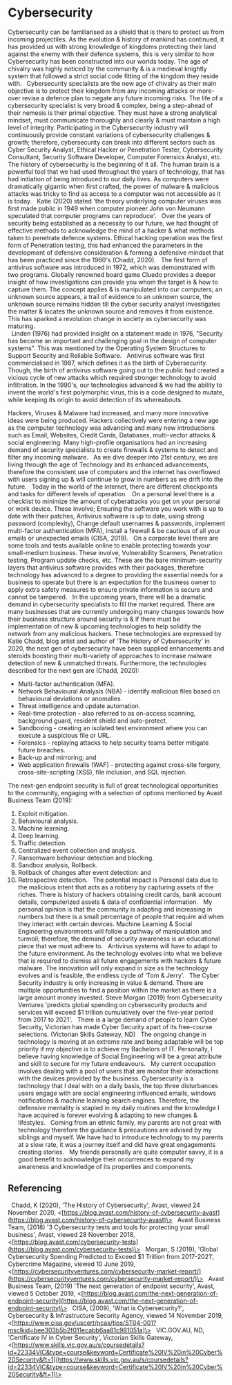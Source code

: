 # Cybersecurity

Cybersecurity can be familiarised as a shield that is there to protect us from incoming projectiles. As the evolution & history of mankind has continued, it has provided us with strong knowledge of kingdoms protecting their land against the enemy with their defence systems, this is very similar to how Cybersecurity has been constructed into our worlds today. The age of chivalry was highly noticed by the community & is a medieval knightly system that followed a strict social code fitting of the kingdom they reside with. 
 
Cybersecurity specialists are the new age of chivalry as their main objective is to protect their kingdom from any incoming attacks or more-over revise a defence plan to negate any future incoming risks. The life of a cybersecurity specialist is very broad & complex, being a step-ahead of their nemesis is their primal objective. They must have a strong analytical mindset, must communicate thoroughly and clearly & must maintain a high level of integrity. Participating in the Cybersecurity industry will continuously provide constant variations of cybersecurity challenges & growth; therefore, cybersecurity can break into different sectors such as Cyber Security Analyst, Ethical Hacker or Penetration Tester, Cybersecurity Consultant, Security Software Developer, Computer Forensics Analyst, etc.
 
The history of cybersecurity is the beginning of it all. The human brain is a powerful tool that we had used throughout the years of technology, that has had initiation of being introduced to our daily lives. As computers were dramatically gigantic when first crafted, the power of malware & malicious attacks was tricky to find as access to a computer was not accessible as it is today. 
 
Katie (2020) stated 'the theory underlying computer viruses was first made public in 1949 when computer pioneer John von Neumann speculated that computer programs can reproduce'.
 
Over the years of security being established as a necessity to our future, we had thought of effective methods to acknowledge the mind of a hacker & what methods taken to penetrate defence systems. Ethical hacking operation was the first form of Penetration testing, this had enhanced the parameters in the development of defensive consideration & forming a defensive mindset that has been practiced since the 1960's (Chadd, 2020).
 
The first form of antivirus software was introduced in 1972, which was demonstrated with two programs. Globally renowned board game Cluedo provides a deeper insight of how investigations can provide you whom the target is & how to capture them. The concept applies & is manipulated into our computers; an unknown source appears, a trail of evidence to an unknown source, the unknown source remains hidden till the cyber security analyst investigates the matter & locates the unknown source and removes it from existence. This has sparked a revolution change in society as cybersecurity was maturing.  
 
Linden (1976) had provided insight on a statement made in 1976, "Security has become an important and challenging goal in the design of computer systems". This was mentioned by the Operating System Structures to Support Security and Reliable Software. 
 
Antivirus software was first commercialised in 1987, which defines it as the birth of Cybersecurity. Though, the birth of antivirus software going out to the public had created a vicious cycle of new attacks which required stronger technology to avoid infiltration. In the 1990's, our technologies advanced & we had the ability to invent the world's first polymorphic virus, this is a code designed to mutate, while keeping its origin to avoid detection of its whereabouts. 

Hackers, Viruses & Malware had increased, and many more innovative ideas were being produced. Hackers collectively were entering a new age as the computer technology was advancing and many new introductions such as Email, Websites, Credit Cards, Databases, multi-vector attacks & social engineering. Many high-profile organisations had an increasing demand of security specialists to create firewalls & systems to detect and filter any incoming malware. 
 
As we dive deeper into 21st century, we are living through the age of Technology and its enhanced advancements, therefore the consistent use of computers and the internet has overflowed with users signing up & will continue to grow in numbers as we drift into the future. 
 
Today in the world of the internet, there are different checkpoints and tasks for different levels of operation. 
 
On a personal level there is a checklist to minimize the amount of cyberattacks you get on your personal or work device. These involve; Ensuring the software you work with is up to date with their patches, Antivirus software is up to date, using strong password (complexity), Change default usernames & passwords, implement multi-factor authentication (MFA), install a firewall & be cautious of all your emails or unexpected emails (CISA, 2019).
 
On a corporate level there are some tools and tests available online to enable protecting towards your small-medium business. These involve, Vulnerability Scanners, Penetration testing, Program update checks, etc. These are the bare minimum-security layers that antivirus software provides with their packages, therefore technology has advanced to a degree to providing the essential needs for a business to operate but there is an expectation for the business owner to apply extra safety measures to ensure private information is secure and cannot be tampered.
 
In the upcoming years, there will be a dramatic demand in cybersecurity specialists to fill the market required. There are many businesses that are currently undergoing many changes towards how their business structure around security is & if there must be implementation of new & upcoming technologies to help solidify the network from any malicious hackers. These technologies are expressed by Katie Chadd, blog artist and author of 'The History of Cybersecurity' in 2020, the next gen of cybersecurity have been supplied enhancements and steroids boosting their multi-variety of approaches to increase malware detection of new & unmatched threats. Furthermore, the technologies described for the next gen are (Chadd, 2020):
- Multi-factor authentication (MFA).
- Network Behavioural Analysis (NBA) - identify malicious files based on behavioural deviations or anomalies.
- Threat intelligence and update automation.
- Real-time protection - also referred to as on-access scanning, background guard, resident shield and auto-protect.
- Sandboxing - creating an isolated test environment where you can execute a suspicious file or URL.
- Forensics - replaying attacks to help security teams better mitigate future breaches.
- Back-up and mirroring; and 
- Web application firewalls (WAF) - protecting against cross-site forgery, cross-site-scripting (XSS), file inclusion, and SQL injection.
 



The next-gen endpoint security is full of great technological opportunities to the community, engaging with a selection of options mentioned by Avast Business Team (2019):
1. Exploit mitigation.
2. Behavioural analysis.
3. Machine learning.
4. Deep learning.
5. Traffic detection.
6. Centralized event collection and analysis.
7. Ransomware behaviour detection and blocking.
8. Sandbox analysis, Rollback.  
9. Rollback of changes after event detection: and 
10. Retrospective detection.
 
The potential impact is Personal data due to the malicious intent that acts as a robbery by capturing assets of the riches. There is history of hackers obtaining credit cards, bank account details, computerized assets & data of confidential information.
 
My personal opinion is that the community is adapting and increasing in numbers but there is a small percentage of people that require aid when they interact with certain devices. Machine Learning & Social Engineering environments will follow a pathway of manipulation and turmoil; therefore, the demand of security awareness is an educational piece that we must adhere to.
 
Antivirus systems will have to adapt to the future environment. As the technology evolves into what we believe that is required to dismiss all future engagements with hackers & future malware. The innovation will only expand in size as the technology evolves and is feasible, the endless cycle of ‘Tom & Jerry’.
 
The Cyber Security industry is only increasing in value & demand. There are multiple opportunities to find a position within the market as there is a large amount money invested. Steve Morgan (2019) from Cybersecurity Ventures 'predicts global spending on cybersecurity products and services will exceed $1 trillion cumulatively over the five-year period from 2017 to 2021'.
 
There is a large demand of people to learn Cyber Security, Victorian has made Cyber Security apart of its free-course selections. (Victorian Skills Gateway, ND) 
 
The ongoing change in technology is moving at an extreme rate and being adaptable will be top priority if my objective is to achieve my Bachelors of IT. Personally, I believe having knowledge of Social Engineering will be a great attribute and skill to secure for my future endeavours.
 
My current occupation involves dealing with a pool of users that are monitor their interactions with the devices provided by the business. Cybersecurity is a technology that I deal with on a daily basis, the top three disturbances users engage with are social engineering influenced emails, windows notifications & machine learning search engines. Therefore, the defensive mentality is stapled in my daily routines and the knowledge I have acquired is forever evolving & adapting to new changes & lifestyles. 
 
Coming from an ethnic family, my parents are not great with technology therefore the guidance & precautions are advised by my siblings and myself. We have had to introduce technology to my parents at a slow rate, it was a journey itself and did have great engagements creating stories. 
 
My friends personally are quite computer savvy, it is a good benefit to acknowledge their occurrences to expand my awareness and knowledge of its properties and components. 
 
## Referencing
 
Chadd, K (2020), 'The History of Cybersecurity', Avast, viewed 24 November 2020, \<[https://blog.avast.com/history-of-cybersecurity-avast](https://blog.avast.com/history-of-cybersecurity-avast)\>
 
Avast Business Team, (2018) '3 Cybersecurity tests and tools for protecting your small business', Avast, viewed 28 November 2018, \<[https://blog.avast.com/cybersecurity-tests](https://blog.avast.com/cybersecurity-tests)\>
 
Morgan, S (2019), 'Global Cybersecurity Spending Predicted to Exceed $1 Trillion from 2017-2021', Cybercrime Magazine, viewed 10 June 2019, \<[https://cybersecurityventures.com/cybersecurity-market-report/](https://cybersecurityventures.com/cybersecurity-market-report/)\>
 
Avast Business Team, (2019) 'The next generation of endpoint security', Avast, viewed 5 October 2019, \<[https://blog.avast.com/the-next-generation-of-endpoint-security](https://blog.avast.com/the-next-generation-of-endpoint-security)\>
 
CISA, (2009), 'What is Cybersecurity?', Cybersecurity & Infrastructure Security Agency, viewed 14 November 2019, \<[https://www.cisa.gov/uscert/ncas/tips/ST04-001?msclkid=bee303b5b2f011ecabb6aa81c981051a]\>
 
VIC.GOV.AU, ND, 'Certificate IV in Cyber Security', Victorian Skills Gateway, \<[https://www.skills.vic.gov.au/s/coursedetails?id=22334VIC&type=course&keyword=Certificate%20IV%20in%20Cyber%20Security&ft=1](https://www.skills.vic.gov.au/s/coursedetails?id=22334VIC&type=course&keyword=Certificate%20IV%20in%20Cyber%20Security&ft=1)\>

